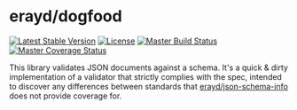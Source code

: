 # erayd/dogfood

[![Latest Stable Version](https://poser.pugx.org/erayd/dogfood/v/stable)](https://packagist.org/packages/erayd/dogfood)
[![License](https://poser.pugx.org/erayd/dogfood/license)](https://packagist.org/packages/erayd/dogfood)
[![Master Build Status](https://travis-ci.org/erayd/dogfood.svg?branch=master)](https://travis-ci.org/erayd/dogfood)
[![Master Coverage Status](https://coveralls.io/repos/github/erayd/dogfood/badge.svg?branch=master)](https://coveralls.io/github/erayd/dogfood?branch=master)

This library validates JSON documents against a schema. It's a quick & dirty implementation of a
validator that strictly complies with the spec, intended to discover any differences between standards
that [erayd/json-schema-info](https://github.com/erayd/json-schema-info) does not provide coverage for.
